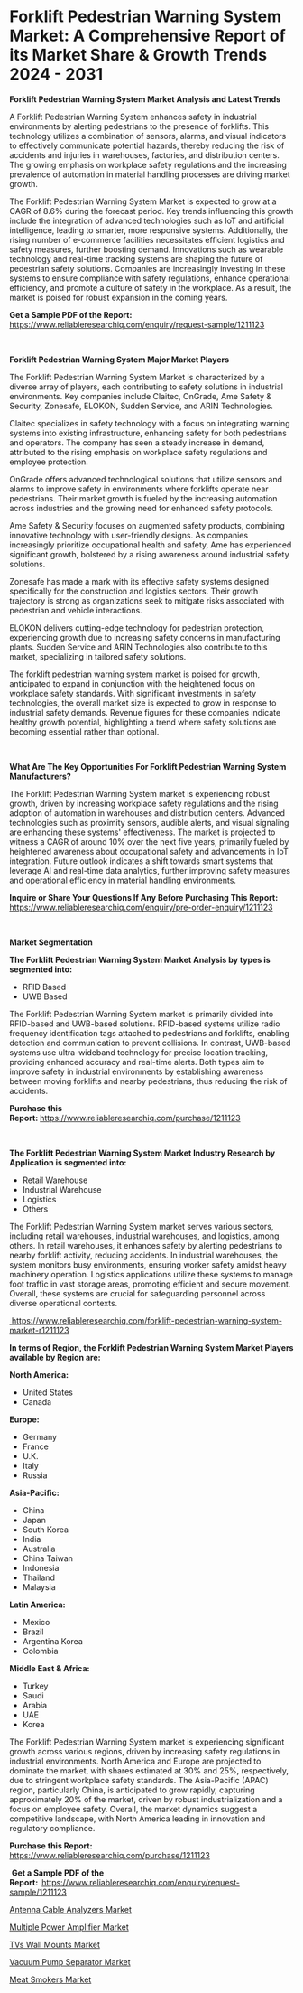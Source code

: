 <p><h1>Forklift Pedestrian Warning System Market: A Comprehensive Report of its Market Share & Growth Trends 2024 - 2031</h1></p><p><strong>Forklift Pedestrian Warning System Market Analysis and Latest Trends</strong></p>
<p><p>A Forklift Pedestrian Warning System enhances safety in industrial environments by alerting pedestrians to the presence of forklifts. This technology utilizes a combination of sensors, alarms, and visual indicators to effectively communicate potential hazards, thereby reducing the risk of accidents and injuries in warehouses, factories, and distribution centers. The growing emphasis on workplace safety regulations and the increasing prevalence of automation in material handling processes are driving market growth.</p><p>The Forklift Pedestrian Warning System Market is expected to grow at a CAGR of 8.6% during the forecast period. Key trends influencing this growth include the integration of advanced technologies such as IoT and artificial intelligence, leading to smarter, more responsive systems. Additionally, the rising number of e-commerce facilities necessitates efficient logistics and safety measures, further boosting demand. Innovations such as wearable technology and real-time tracking systems are shaping the future of pedestrian safety solutions. Companies are increasingly investing in these systems to ensure compliance with safety regulations, enhance operational efficiency, and promote a culture of safety in the workplace. As a result, the market is poised for robust expansion in the coming years.</p></p>
<p><strong>Get a Sample PDF of the Report:&nbsp;</strong> <a href="https://www.reliableresearchiq.com/enquiry/request-sample/1211123?utm_campaign=1137&utm_medium=2&utm_source=Github&utm_content=ia&utm_term=05102024&utm_id=forklift-pedestrian-warning-system">https://www.reliableresearchiq.com/enquiry/request-sample/1211123</a></p>
<p>&nbsp;</p>
<p><strong>Forklift Pedestrian Warning System Major Market Players</strong></p>
<p><p>The Forklift Pedestrian Warning System Market is characterized by a diverse array of players, each contributing to safety solutions in industrial environments. Key companies include Claitec, OnGrade, Ame Safety & Security, Zonesafe, ELOKON, Sudden Service, and ARIN Technologies.</p><p>Claitec specializes in safety technology with a focus on integrating warning systems into existing infrastructure, enhancing safety for both pedestrians and operators. The company has seen a steady increase in demand, attributed to the rising emphasis on workplace safety regulations and employee protection.</p><p>OnGrade offers advanced technological solutions that utilize sensors and alarms to improve safety in environments where forklifts operate near pedestrians. Their market growth is fueled by the increasing automation across industries and the growing need for enhanced safety protocols.</p><p>Ame Safety & Security focuses on augmented safety products, combining innovative technology with user-friendly designs. As companies increasingly prioritize occupational health and safety, Ame has experienced significant growth, bolstered by a rising awareness around industrial safety solutions.</p><p>Zonesafe has made a mark with its effective safety systems designed specifically for the construction and logistics sectors. Their growth trajectory is strong as organizations seek to mitigate risks associated with pedestrian and vehicle interactions.</p><p>ELOKON delivers cutting-edge technology for pedestrian protection, experiencing growth due to increasing safety concerns in manufacturing plants. Sudden Service and ARIN Technologies also contribute to this market, specializing in tailored safety solutions.</p><p>The forklift pedestrian warning system market is poised for growth, anticipated to expand in conjunction with the heightened focus on workplace safety standards. With significant investments in safety technologies, the overall market size is expected to grow in response to industrial safety demands. Revenue figures for these companies indicate healthy growth potential, highlighting a trend where safety solutions are becoming essential rather than optional.</p></p>
<p>&nbsp;</p>
<p><strong>What Are The Key Opportunities For Forklift Pedestrian Warning System Manufacturers?</strong></p>
<p><p>The Forklift Pedestrian Warning System market is experiencing robust growth, driven by increasing workplace safety regulations and the rising adoption of automation in warehouses and distribution centers. Advanced technologies such as proximity sensors, audible alerts, and visual signaling are enhancing these systems' effectiveness. The market is projected to witness a CAGR of around 10% over the next five years, primarily fueled by heightened awareness about occupational safety and advancements in IoT integration. Future outlook indicates a shift towards smart systems that leverage AI and real-time data analytics, further improving safety measures and operational efficiency in material handling environments.</p></p>
<p><strong>Inquire or Share Your Questions If Any Before Purchasing This Report:</strong> <a href="https://www.reliableresearchiq.com/enquiry/pre-order-enquiry/1211123?utm_campaign=1137&utm_medium=2&utm_source=Github&utm_content=ia&utm_term=05102024&utm_id=forklift-pedestrian-warning-system">https://www.reliableresearchiq.com/enquiry/pre-order-enquiry/1211123</a></p>
<p>&nbsp;</p>
<p><strong>Market Segmentation</strong></p>
<p><strong>The Forklift Pedestrian Warning System Market Analysis by types is segmented into:</strong></p>
<p><ul><li>RFID Based</li><li>UWB Based</li></ul></p>
<p><p>The Forklift Pedestrian Warning System market is primarily divided into RFID-based and UWB-based solutions. RFID-based systems utilize radio frequency identification tags attached to pedestrians and forklifts, enabling detection and communication to prevent collisions. In contrast, UWB-based systems use ultra-wideband technology for precise location tracking, providing enhanced accuracy and real-time alerts. Both types aim to improve safety in industrial environments by establishing awareness between moving forklifts and nearby pedestrians, thus reducing the risk of accidents.</p></p>
<p><strong>Purchase this Report:&nbsp;</strong><a href="https://www.reliableresearchiq.com/purchase/1211123?utm_campaign=1137&utm_medium=2&utm_source=Github&utm_content=ia&utm_term=05102024&utm_id=forklift-pedestrian-warning-system">https://www.reliableresearchiq.com/purchase/1211123</a></p>
<p>&nbsp;</p>
<p><strong>The Forklift Pedestrian Warning System Market Industry Research by Application is segmented into:</strong></p>
<p><ul><li>Retail Warehouse</li><li>Industrial Warehouse</li><li>Logistics</li><li>Others</li></ul></p>
<p><p>The Forklift Pedestrian Warning System market serves various sectors, including retail warehouses, industrial warehouses, and logistics, among others. In retail warehouses, it enhances safety by alerting pedestrians to nearby forklift activity, reducing accidents. In industrial warehouses, the system monitors busy environments, ensuring worker safety amidst heavy machinery operation. Logistics applications utilize these systems to manage foot traffic in vast storage areas, promoting efficient and secure movement. Overall, these systems are crucial for safeguarding personnel across diverse operational contexts.</p></p>
<p><a href="https://www.reliableresearchiq.com/forklift-pedestrian-warning-system-market-r1211123?utm_campaign=1137&utm_medium=2&utm_source=Github&utm_content=ia&utm_term=05102024&utm_id=forklift-pedestrian-warning-system">&nbsp;https://www.reliableresearchiq.com/forklift-pedestrian-warning-system-market-r1211123</a></p>
<p><strong>In terms of Region, the Forklift Pedestrian Warning System Market Players available by Region are:</strong></p>
<p>
    <p> <strong> North America: </strong>
        <ul>
            <li>United States</li>
            <li>Canada</li>
        </ul>
        </p> 
    <p> <strong> Europe: </strong>
        <ul>
            <li>Germany</li>
            <li>France</li>
            <li>U.K.</li>
            <li>Italy</li>
            <li>Russia</li>
        </ul>
        </p> 
    <p> <strong> Asia-Pacific: </strong>
        <ul>
            <li>China</li>
            <li>Japan</li>
            <li>South Korea</li>
            <li>India</li>
            <li>Australia</li>
            <li>China Taiwan</li>
            <li>Indonesia</li>
            <li>Thailand</li>
            <li>Malaysia</li>
        </ul>
        </p> 
    <p> <strong> Latin America: </strong>
        <ul>
            <li>Mexico</li>
            <li>Brazil</li>
            <li>Argentina Korea</li>
            <li>Colombia</li>
        </ul>
        </p> 
    <p> <strong> Middle East & Africa: </strong>
        <ul>
            <li>Turkey</li>
            <li>Saudi</li>
            <li>Arabia</li>
            <li>UAE</li>
            <li>Korea</li>
        </ul>
    </p>
    </p>
<p><p>The Forklift Pedestrian Warning System market is experiencing significant growth across various regions, driven by increasing safety regulations in industrial environments. North America and Europe are projected to dominate the market, with shares estimated at 30% and 25%, respectively, due to stringent workplace safety standards. The Asia-Pacific (APAC) region, particularly China, is anticipated to grow rapidly, capturing approximately 20% of the market, driven by robust industrialization and a focus on employee safety. Overall, the market dynamics suggest a competitive landscape, with North America leading in innovation and regulatory compliance.</p></p>
<p><strong>Purchase this Report: </strong><a href="https://www.reliableresearchiq.com/purchase/1211123?utm_campaign=1137&utm_medium=2&utm_source=Github&utm_content=ia&utm_term=05102024&utm_id=forklift-pedestrian-warning-system">https://www.reliableresearchiq.com/purchase/1211123</a></p>
<p>&nbsp;<strong>Get a Sample PDF of the Report:&nbsp;&nbsp;</strong><a href="https://www.reliableresearchiq.com/enquiry/request-sample/1211123?utm_campaign=1137&utm_medium=2&utm_source=Github&utm_content=ia&utm_term=05102024&utm_id=forklift-pedestrian-warning-system">https://www.reliableresearchiq.com/enquiry/request-sample/1211123</a></p>
<p><strong></strong></p>
<p><p><a href="https://issuu.com/reportprime-2/docs/antenna-cable-analyzers-market-size_f03d553d7927fa?utm_campaign=1137&utm_medium=2&utm_source=Github&utm_content=ia&utm_term=05102024&utm_id=forklift-pedestrian-warning-system">Antenna Cable Analyzers Market</a></p><p><a href="https://issuu.com/reportprime-2/docs/multiple-power-amplifier-market-siz_26cd28ad0e0fd0?utm_campaign=1137&utm_medium=2&utm_source=Github&utm_content=ia&utm_term=05102024&utm_id=forklift-pedestrian-warning-system">Multiple Power Amplifier Market</a></p><p><a href="https://www.linkedin.com/pulse/tvs-wall-mounts-market-dynamics-application-types-emerging-cpvkc?utm_campaign=1137&utm_medium=2&utm_source=Github&utm_content=ia&utm_term=05102024&utm_id=forklift-pedestrian-warning-system">TVs Wall Mounts Market</a></p><p><a href="https://www.linkedin.com/pulse/surfing-vacuum-pump-separator-wave-riding-market-currents-qpprc?utm_campaign=1137&utm_medium=2&utm_source=Github&utm_content=ia&utm_term=05102024&utm_id=forklift-pedestrian-warning-system">Vacuum Pump Separator Market</a></p><p><a href="https://www.linkedin.com/pulse/global-meat-smokers-industry-analysis-share-growth-trends-bsqqc?utm_campaign=1137&utm_medium=2&utm_source=Github&utm_content=ia&utm_term=05102024&utm_id=forklift-pedestrian-warning-system">Meat Smokers Market</a></p></p>